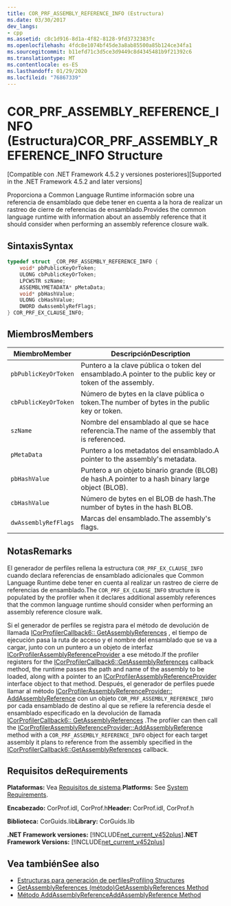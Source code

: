 ```yaml
---
title: COR_PRF_ASSEMBLY_REFERENCE_INFO (Estructura)
ms.date: 03/30/2017
dev_langs:
- cpp
ms.assetid: c8c1d916-8d1a-4f82-8128-9fd3732383fc
ms.openlocfilehash: 4fdc8e1074bf45de3a8ab85500a85b124ce34fa1
ms.sourcegitcommit: b11efd71c3d5ce3d9449c8d4345481b9f21392c6
ms.translationtype: MT
ms.contentlocale: es-ES
ms.lasthandoff: 01/29/2020
ms.locfileid: "76867339"
---
```

# <a name="cor_prf_assembly_reference_info-structure"></a><span data-ttu-id="fd5a3-102">COR_PRF_ASSEMBLY_REFERENCE_INFO (Estructura)</span><span class="sxs-lookup"><span data-stu-id="fd5a3-102">COR_PRF_ASSEMBLY_REFERENCE_INFO Structure</span></span>
<span data-ttu-id="fd5a3-103">[Compatible con .NET Framework 4.5.2 y versiones posteriores]</span><span class="sxs-lookup"><span data-stu-id="fd5a3-103">[Supported in the .NET Framework 4.5.2 and later versions]</span></span>  
  
 <span data-ttu-id="fd5a3-104">Proporciona a Common Language Runtime información sobre una referencia de ensamblado que debe tener en cuenta a la hora de realizar un rastreo de cierre de referencias de ensamblado.</span><span class="sxs-lookup"><span data-stu-id="fd5a3-104">Provides the common language runtime with information about an assembly reference that it should consider when performing an assembly reference closure walk.</span></span>  
  
## <a name="syntax"></a><span data-ttu-id="fd5a3-105">Sintaxis</span><span class="sxs-lookup"><span data-stu-id="fd5a3-105">Syntax</span></span>  
  
```cpp  
typedef struct _COR_PRF_ASSEMBLY_REFERENCE_INFO {  
    void* pbPublicKeyOrToken;  
    ULONG cbPublicKeyOrToken;  
    LPCWSTR szName;  
    ASSEMBLYMETADATA* pMetaData;  
    void* pbHashValue;  
    ULONG cbHashValue;  
    DWORD dwAssemblyRefFlags;  
} COR_PRF_EX_CLAUSE_INFO;  
```  
  
## <a name="members"></a><span data-ttu-id="fd5a3-106">Miembros</span><span class="sxs-lookup"><span data-stu-id="fd5a3-106">Members</span></span>  
  
|<span data-ttu-id="fd5a3-107">Miembro</span><span class="sxs-lookup"><span data-stu-id="fd5a3-107">Member</span></span>|<span data-ttu-id="fd5a3-108">Descripción</span><span class="sxs-lookup"><span data-stu-id="fd5a3-108">Description</span></span>|  
|------------|-----------------|  
|`pbPublicKeyOrToken`|<span data-ttu-id="fd5a3-109">Puntero a la clave pública o token del ensamblado.</span><span class="sxs-lookup"><span data-stu-id="fd5a3-109">A pointer to the public key or token of the assembly.</span></span>|  
|`cbPublicKeyOrToken`|<span data-ttu-id="fd5a3-110">Número de bytes en la clave pública o token.</span><span class="sxs-lookup"><span data-stu-id="fd5a3-110">The number of bytes in the public key or token.</span></span>|  
|`szName`|<span data-ttu-id="fd5a3-111">Nombre del ensamblado al que se hace referencia.</span><span class="sxs-lookup"><span data-stu-id="fd5a3-111">The name of the assembly that is referenced.</span></span>|  
|`pMetaData`|<span data-ttu-id="fd5a3-112">Puntero a los metadatos del ensamblado.</span><span class="sxs-lookup"><span data-stu-id="fd5a3-112">A pointer to the assembly's metadata.</span></span>|  
|`pbHashValue`|<span data-ttu-id="fd5a3-113">Puntero a un objeto binario grande (BLOB) de hash.</span><span class="sxs-lookup"><span data-stu-id="fd5a3-113">A pointer to a hash binary large object (BLOB).</span></span>|  
|`cbHashValue`|<span data-ttu-id="fd5a3-114">Número de bytes en el BLOB de hash.</span><span class="sxs-lookup"><span data-stu-id="fd5a3-114">The number of bytes in the hash BLOB.</span></span>|  
|`dwAssemblyRefFlags`|<span data-ttu-id="fd5a3-115">Marcas del ensamblado.</span><span class="sxs-lookup"><span data-stu-id="fd5a3-115">The assembly's flags.</span></span>|  
  
## <a name="remarks"></a><span data-ttu-id="fd5a3-116">Notas</span><span class="sxs-lookup"><span data-stu-id="fd5a3-116">Remarks</span></span>  
 <span data-ttu-id="fd5a3-117">El generador de perfiles rellena la estructura `COR_PRF_EX_CLAUSE_INFO` cuando declara referencias de ensamblado adicionales que Common Language Runtime debe tener en cuenta al realizar un rastreo de cierre de referencias de ensamblado.</span><span class="sxs-lookup"><span data-stu-id="fd5a3-117">The `COR_PRF_EX_CLAUSE_INFO` structure is populated by the profiler when it declares additional assembly references that the common language runtime should consider when performing an assembly reference closure walk.</span></span>  
  
 <span data-ttu-id="fd5a3-118">Si el generador de perfiles se registra para el método de devolución de llamada [ICorProfilerCallback6:: GetAssemblyReferences](icorprofilercallback6-getassemblyreferences-method.md) , el tiempo de ejecución pasa la ruta de acceso y el nombre del ensamblado que se va a cargar, junto con un puntero a un objeto de interfaz [ICorProfilerAssemblyReferenceProvider](icorprofilerassemblyreferenceprovider-interface.md) a ese método.</span><span class="sxs-lookup"><span data-stu-id="fd5a3-118">If the profiler registers for the [ICorProfilerCallback6::GetAssemblyReferences](icorprofilercallback6-getassemblyreferences-method.md) callback method, the runtime passes the path and name of the assembly to be loaded, along with a pointer to an [ICorProfilerAssemblyReferenceProvider](icorprofilerassemblyreferenceprovider-interface.md) interface object to that method.</span></span> <span data-ttu-id="fd5a3-119">Después, el generador de perfiles puede llamar al método [ICorProfilerAssemblyReferenceProvider:: AddAssemblyReference](icorprofilerassemblyreferenceprovider-addassemblyreference-method.md) con un objeto `COR_PRF_ASSEMBLY_REFERENCE_INFO` por cada ensamblado de destino al que se refiere la referencia desde el ensamblado especificado en la devolución de llamada [ICorProfilerCallback6:: GetAssemblyReferences](icorprofilercallback6-getassemblyreferences-method.md) .</span><span class="sxs-lookup"><span data-stu-id="fd5a3-119">The profiler can then call the [ICorProfilerAssemblyReferenceProvider::AddAssemblyReference](icorprofilerassemblyreferenceprovider-addassemblyreference-method.md) method with a `COR_PRF_ASSEMBLY_REFERENCE_INFO` object for each target assembly it plans to reference from the assembly specified in the [ICorProfilerCallback6::GetAssemblyReferences](icorprofilercallback6-getassemblyreferences-method.md) callback.</span></span>  
  
## <a name="requirements"></a><span data-ttu-id="fd5a3-120">Requisitos de</span><span class="sxs-lookup"><span data-stu-id="fd5a3-120">Requirements</span></span>  
 <span data-ttu-id="fd5a3-121">**Plataformas:** Vea [Requisitos de sistema](../../../../docs/framework/get-started/system-requirements.md).</span><span class="sxs-lookup"><span data-stu-id="fd5a3-121">**Platforms:** See [System Requirements](../../../../docs/framework/get-started/system-requirements.md).</span></span>  
  
 <span data-ttu-id="fd5a3-122">**Encabezado:** CorProf.idl, CorProf.h</span><span class="sxs-lookup"><span data-stu-id="fd5a3-122">**Header:** CorProf.idl, CorProf.h</span></span>  
  
 <span data-ttu-id="fd5a3-123">**Biblioteca:** CorGuids.lib</span><span class="sxs-lookup"><span data-stu-id="fd5a3-123">**Library:** CorGuids.lib</span></span>  
  
 <span data-ttu-id="fd5a3-124">**.NET Framework versiones:** [!INCLUDE[net_current_v452plus](../../../../includes/net-current-v452plus-md.md)]</span><span class="sxs-lookup"><span data-stu-id="fd5a3-124">**.NET Framework Versions:** [!INCLUDE[net_current_v452plus](../../../../includes/net-current-v452plus-md.md)]</span></span>  
  
## <a name="see-also"></a><span data-ttu-id="fd5a3-125">Vea también</span><span class="sxs-lookup"><span data-stu-id="fd5a3-125">See also</span></span>

- [<span data-ttu-id="fd5a3-126">Estructuras para generación de perfiles</span><span class="sxs-lookup"><span data-stu-id="fd5a3-126">Profiling Structures</span></span>](profiling-structures.md)
- [<span data-ttu-id="fd5a3-127">GetAssemblyReferences (método)</span><span class="sxs-lookup"><span data-stu-id="fd5a3-127">GetAssemblyReferences Method</span></span>](icorprofilercallback6-getassemblyreferences-method.md)
- [<span data-ttu-id="fd5a3-128">Método AddAssemblyReference</span><span class="sxs-lookup"><span data-stu-id="fd5a3-128">AddAssemblyReference Method</span></span>](icorprofilerassemblyreferenceprovider-addassemblyreference-method.md)

